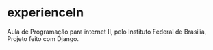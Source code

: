 # experienceIn
Aula de Programação para internet II, pelo Instituto Federal de Brasilia,
Projeto feito com Django.
